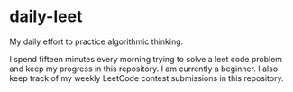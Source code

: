 # daily-leet
My daily effort to practice algorithmic thinking.

I spend fifteen minutes every morning trying to solve a leet code problem and keep my progress in this repository. I am currently a beginner. I also keep track of my weekly LeetCode contest submissions in this repository.
